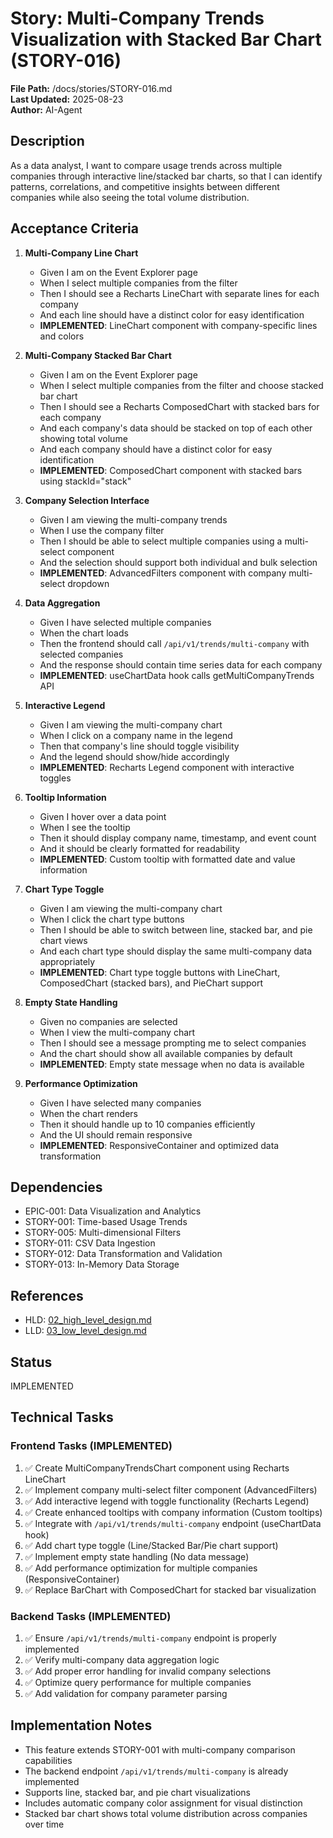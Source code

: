 # Story: Multi-Company Trends Visualization with Stacked Bar Chart (STORY-016)

**File Path:** /docs/stories/STORY-016.md  
**Last Updated:** 2025-08-23  
**Author:** AI-Agent  

## Description
As a data analyst, I want to compare usage trends across multiple companies through interactive line/stacked bar charts, so that I can identify patterns, correlations, and competitive insights between different companies while also seeing the total volume distribution.

## Acceptance Criteria
1. **Multi-Company Line Chart**
   - Given I am on the Event Explorer page
   - When I select multiple companies from the filter
   - Then I should see a Recharts LineChart with separate lines for each company
   - And each line should have a distinct color for easy identification
   - **IMPLEMENTED**: LineChart component with company-specific lines and colors

2. **Multi-Company Stacked Bar Chart**
   - Given I am on the Event Explorer page
   - When I select multiple companies from the filter and choose stacked bar chart
   - Then I should see a Recharts ComposedChart with stacked bars for each company
   - And each company's data should be stacked on top of each other showing total volume
   - And each company should have a distinct color for easy identification
   - **IMPLEMENTED**: ComposedChart component with stacked bars using stackId="stack"

3. **Company Selection Interface**
   - Given I am viewing the multi-company trends
   - When I use the company filter
   - Then I should be able to select multiple companies using a multi-select component
   - And the selection should support both individual and bulk selection
   - **IMPLEMENTED**: AdvancedFilters component with company multi-select dropdown

4. **Data Aggregation**
   - Given I have selected multiple companies
   - When the chart loads
   - Then the frontend should call `/api/v1/trends/multi-company` with selected companies
   - And the response should contain time series data for each company
   - **IMPLEMENTED**: useChartData hook calls getMultiCompanyTrends API

5. **Interactive Legend**
   - Given I am viewing the multi-company chart
   - When I click on a company name in the legend
   - Then that company's line should toggle visibility
   - And the legend should show/hide accordingly
   - **IMPLEMENTED**: Recharts Legend component with interactive toggles

6. **Tooltip Information**
   - Given I hover over a data point
   - When I see the tooltip
   - Then it should display company name, timestamp, and event count
   - And it should be clearly formatted for readability
   - **IMPLEMENTED**: Custom tooltip with formatted date and value information

7. **Chart Type Toggle**
   - Given I am viewing the multi-company chart
   - When I click the chart type buttons
   - Then I should be able to switch between line, stacked bar, and pie chart views
   - And each chart type should display the same multi-company data appropriately
   - **IMPLEMENTED**: Chart type toggle buttons with LineChart, ComposedChart (stacked bars), and PieChart support

8. **Empty State Handling**
   - Given no companies are selected
   - When I view the multi-company chart
   - Then I should see a message prompting me to select companies
   - And the chart should show all available companies by default
   - **IMPLEMENTED**: Empty state message when no data is available

9. **Performance Optimization**
   - Given I have selected many companies
   - When the chart renders
   - Then it should handle up to 10 companies efficiently
   - And the UI should remain responsive
   - **IMPLEMENTED**: ResponsiveContainer and optimized data transformation

## Dependencies
- EPIC-001: Data Visualization and Analytics
- STORY-001: Time-based Usage Trends
- STORY-005: Multi-dimensional Filters
- STORY-011: CSV Data Ingestion
- STORY-012: Data Transformation and Validation
- STORY-013: In-Memory Data Storage

## References
- HLD: [02_high_level_design.md](../02_high_level_design.md#module-frontend-application-frontend-001)
- LLD: [03_low_level_design.md](../03_low_level_design.md#component-frontend-react-application-frontend-001)

## Status
IMPLEMENTED

## Technical Tasks

### Frontend Tasks (IMPLEMENTED)
1. ✅ Create MultiCompanyTrendsChart component using Recharts LineChart
2. ✅ Implement company multi-select filter component (AdvancedFilters)
3. ✅ Add interactive legend with toggle functionality (Recharts Legend)
4. ✅ Create enhanced tooltips with company information (Custom tooltips)
5. ✅ Integrate with `/api/v1/trends/multi-company` endpoint (useChartData hook)
6. ✅ Add chart type toggle (Line/Stacked Bar/Pie chart support)
7. ✅ Implement empty state handling (No data message)
8. ✅ Add performance optimization for multiple companies (ResponsiveContainer)
9. ✅ Replace BarChart with ComposedChart for stacked bar visualization

### Backend Tasks (IMPLEMENTED)
1. ✅ Ensure `/api/v1/trends/multi-company` endpoint is properly implemented
2. ✅ Verify multi-company data aggregation logic
3. ✅ Add proper error handling for invalid company selections
4. ✅ Optimize query performance for multiple companies
5. ✅ Add validation for company parameter parsing

## Implementation Notes
- This feature extends STORY-001 with multi-company comparison capabilities
- The backend endpoint `/api/v1/trends/multi-company` is already implemented
- Supports line, stacked bar, and pie chart visualizations
- Includes automatic company color assignment for visual distinction
- Stacked bar chart shows total volume distribution across companies over time
